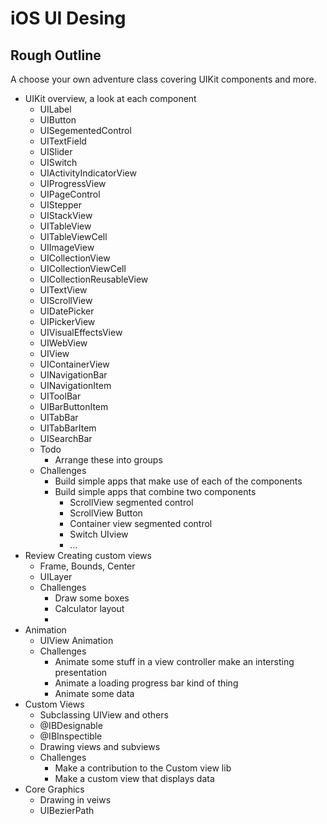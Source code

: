 # iOS UI Desing 

## Rough Outline 

A choose your own adventure class covering UIKit components and more. 

- UIKit overview, a look at each component
    - UILabel
    - UIButton
    - UISegementedControl
    - UITextField
    - UISlider
    - UISwitch
    - UIActivityIndicatorView
    - UIProgressView
    - UIPageControl
    - UIStepper
    - UIStackView
    - UITableView
    - UITableViewCell
    - UIImageView
    - UICollectionView
    - UICollectionViewCell
    - UICollectionReusableView
    - UITextView
    - UIScrollView
    - UIDatePicker
    - UIPickerView
    - UIVisualEffectsView
    - UIWebView
    - UIView
    - UIContainerView
    - UINavigationBar
    - UINavigationItem
    - UIToolBar
    - UIBarButtonItem
    - UITabBar
    - UITabBarItem
    - UISearchBar
    - Todo 
        - Arrange these into groups 
    - Challenges 
        - Build simple apps that make use of each of the components
        - Build simple apps that combine two components
            - ScrollView segmented control
            - ScrollView Button
            - Container view segmented control
            - Switch UIview 
            - ...
- Review Creating custom views
    - Frame, Bounds, Center
    - UILayer
    - Challenges 
        - Draw some boxes
        - Calculator layout
        - 
- Animation 
    - UIView Animation
    - Challenges
        - Animate some stuff in a view controller make an intersting presentation
        - Animate a loading progress bar kind of thing
        - Animate some data
- Custom Views 
    - Subclassing UIView and others
    - @IBDesignable
    - @IBInspectible
    - Drawing views and subviews
    - Challenges 
        - Make a contribution to the Custom view lib
        - Make a custom view that displays data
- Core Graphics
    - Drawing in veiws 
    - UIBezierPath
 
    
